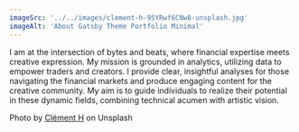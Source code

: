 ```yaml
---
imageSrc: '../../images/clement-h-95YRwf6CNw8-unsplash.jpg'
imageAlt: 'About Gatsby Theme Portfolio Minimal'
---
```


I am at the intersection of bytes and beats, where financial expertise meets creative expression. My mission is grounded in analytics, utilizing data to empower traders and creators. I provide clear, insightful analyses for those navigating the financial markets and produce engaging content for the creative community. My aim is to guide individuals to realize their potential in these dynamic fields, combining technical acumen with artistic vision.

Photo by <a href="https://unsplash.com/@clemhlrdt" target="_blank" rel="nofollow noopener noreferrer" aria-label="External Link"><u>Clément H</u></a> on Unsplash
